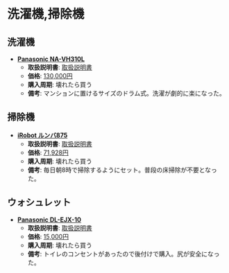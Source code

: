 洗濯機,掃除機
====

洗濯機
----

- [**Panasonic NA-VH310L**](http://panasonic.jp/wash/p-db/NA-VH310L.html)
  - **取扱説明書**: [取扱説明書](http://panasonic.jp/wash/p-db/NA-VH310L_manualdl.html)
  - **価格**: [130,000円](http://kakaku.com/item/K0000616144/)
  - **購入周期**: 壊れたら買う
  - **備考**: マンションに置けるサイズのドラム式。洗濯が劇的に楽になった。

掃除機
----

- [**iRobot ルンバ875**](http://www.irobot-jp.com/product/800series/index.html)
  - **取扱説明書**: [取扱説明書](http://store.irobot-jp.com/client_info/FS/html/Roomba875_885ajm.pdf)
  - **価格**: [71,928円](http://kakaku.com/item/K0000779578/)
  - **購入周期**: 壊れたら買う
  - **備考**: 毎日朝8時で掃除するようにセット。普段の床掃除が不要となった。

ウォシュレット
----

- [**Panasonic DL-EJX-10**](http://panasonic.jp/toilet/p-db/DL-EGX10.html)
  - **取扱説明書**: [取扱説明書](http://panasonic.jp/toilet/p-db/DL-EGX10_manualdl.html)
  - **価格**: [15,000円](http://kakaku.com/item/J0000016192/)
  - **購入周期**: 壊れたら買う
  - **備考**: トイレのコンセントがあったので後付けで購入。尻が安全になった。
